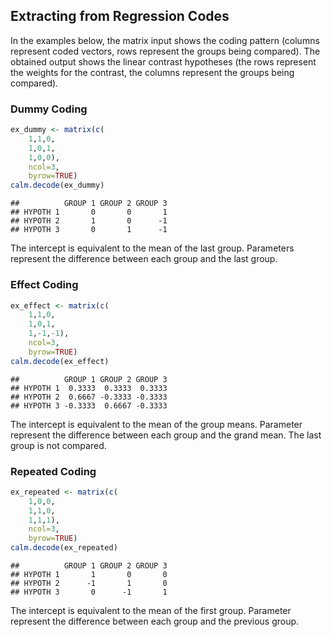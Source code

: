 
## Extracting from Regression Codes

In the examples below, the matrix input shows the coding pattern (columns represent coded vectors, rows represent the groups being compared). The obtained output shows the linear contrast hypotheses (the rows represent the weights for the contrast, the columns represent the groups being compared).

### Dummy Coding


```r
ex_dummy <- matrix(c(
    1,1,0,
    1,0,1,
    1,0,0),
    ncol=3,
    byrow=TRUE)
calm.decode(ex_dummy)
```

```
##          GROUP 1 GROUP 2 GROUP 3
## HYPOTH 1       0       0       1
## HYPOTH 2       1       0      -1
## HYPOTH 3       0       1      -1
```

The intercept is equivalent to the mean of the last group. Parameters represent the difference between each group and the last group. 

### Effect Coding


```r
ex_effect <- matrix(c(
    1,1,0,
    1,0,1,
    1,-1,-1),
    ncol=3,
    byrow=TRUE)
calm.decode(ex_effect)
```

```
##          GROUP 1 GROUP 2 GROUP 3
## HYPOTH 1  0.3333  0.3333  0.3333
## HYPOTH 2  0.6667 -0.3333 -0.3333
## HYPOTH 3 -0.3333  0.6667 -0.3333
```

The intercept is equivalent to the mean of the group means. Parameter represent the difference between each group and the grand mean. The last group is not compared. 

### Repeated Coding


```r
ex_repeated <- matrix(c(
    1,0,0,
    1,1,0,
    1,1,1),
    ncol=3,
    byrow=TRUE)
calm.decode(ex_repeated)
```

```
##          GROUP 1 GROUP 2 GROUP 3
## HYPOTH 1       1       0       0
## HYPOTH 2      -1       1       0
## HYPOTH 3       0      -1       1
```

The intercept is equivalent to the mean of the first group. Parameter represent the difference between each group and the previous group. 

